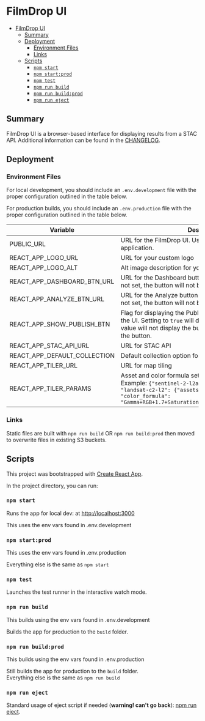 # FilmDrop UI

- [FilmDrop UI](#filmdrop-ui)
  - [Summary](#summary)
  - [Deployment](#deployment)
    - [Environment Files](#environment-files)
    - [Links](#links)
  - [Scripts](#scripts)
    - [`npm start`](#npm-start)
    - [`npm start:prod`](#npm-startprod)
    - [`npm test`](#npm-test)
    - [`npm run build`](#npm-run-build)
    - [`npm run build:prod`](#npm-run-buildprod)
    - [`npm run eject`](#npm-run-eject)

## Summary

FilmDrop UI is a browser-based interface for displaying results from a STAC API. Additional information can be found in the [CHANGELOG](CHANGELOG.md).

## Deployment

### Environment Files

For local development, you should include an `.env.development` file with the proper configuration outlined in the table below.

For production builds, you should include an `.env.production` file with the proper configuration outlined in the table below.

| Variable                     | Description                                                                                                                                                                                                                          | Required |
| ---------------------------- | ------------------------------------------------------------------------------------------------------------------------------------------------------------------------------------------------------------------------------------ | -------- |
| PUBLIC_URL                   | URL for the FilmDrop UI. Useful when using a CDN to host application.                                                                                                                                                                | Optional |
| REACT_APP_LOGO_URL           | URL for your custom logo                                                                                                                                                                                                             | Optional |
| REACT_APP_LOGO_ALT           | Alt image description for your custom logo                                                                                                                                                                                           | Optional |
| REACT_APP_DASHBOARD_BTN_URL  | URL for the Dashboard button at the top right of the UI. If not set, the button will not be visible.                                                                                                                                 | Optional |
| REACT_APP_ANALYZE_BTN_URL    | URL for the Analyze button at the bottom left of the UI. If not set, the button will not be visible.                                                                                                                                 | Optional |
| REACT_APP_SHOW_PUBLISH_BTN   | Flag for displaying the Publish button at the bottom left of the UI. Setting to `true` will display the button, any other value will not display the button. Default is to not display the button.                                                                                                                                     | Optional |
| REACT_APP_STAC_API_URL       | URL for STAC API                                                                                                                                                                                                                     | Required |
| REACT_APP_DEFAULT_COLLECTION | Default collection option for collection dropdown                                                                                                                                                                                    | Optional |
| REACT_APP_TILER_URL          | URL for map tiling                                                                                                                                                                                                                   | Required |
| REACT_APP_TILER_PARAMS       | Asset and color formula settings by collection name. Example: `{"sentinel-2-l2a": {"assets":["visual"]}, "landsat-c2-l2": {"assets":["red","green","blue"], "color_formula": "Gamma+RGB+1.7+Saturation+1.7+Sigmoidal+RGB+15+0.35"}}` | Required |

### Links

Static files are built with `npm run build` OR `npm run build:prod` then moved to overwrite files in existing S3 buckets.

## Scripts

This project was bootstrapped with [Create React App](https://github.com/facebook/create-react-app).

In the project directory, you can run:

### `npm start`

Runs the app for local dev: at [http://localhost:3000](http://localhost:3000)

This uses the env vars found in .env.development

### `npm start:prod`

This uses the env vars found in .env.production

Everything else is the same as `npm start`

### `npm test`

Launches the test runner in the interactive watch mode.

### `npm run build`

This builds using the env vars found in .env.development

Builds the app for production to the `build` folder.

### `npm run build:prod`

This builds using the env vars found in .env.production

Still builds the app for production to the `build` folder.\
Everything else is the same as `npm run build`

### `npm run eject`

Standard usage of eject script if needed (**warning! can't go back**): [npm run eject](https://create-react-app.dev/docs/available-scripts/#npm-run-eject).
